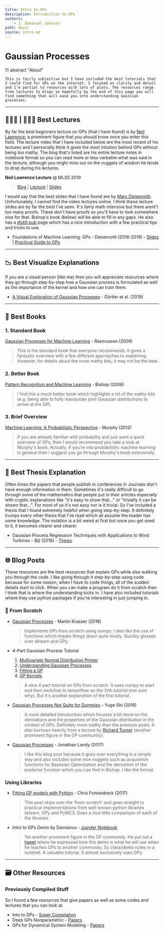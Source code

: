 ```yaml
---
title: Intro to GPs
description: Introduction to GPs
authors:
    - J. Emmanuel Johnson
path: docs/
source: intro.md
---
```

# Gaussian Processes

!!! abstract "About"

    This is fairly subjective but I have included the best tutorials that I could find for GPs on the internet. I focused on clarity and detail and I'm partial to resources with lots of plots. The resources range from lectures to blogs so hopefully by the end of this page you will find something that will ease you into understanding Gaussian processes.

---

## 👨🏽‍🏫 | 👩🏽‍🏫 Best Lectures

By far the best beginners lecture on GPs (that I have found) is by [Neil Lawrence](https://inverseprobability.com/); a prominent figure that you should know once you enter this field. The lecture video that I have included below are the most recent of his lectures and I personally think it gives the most intuition behind GPs without being too mathy. The blog that's listed are his entire lecture notes in notebook format so you can read more or less verbatim what was said in the lecture; although you might miss out on the nuggets of wisdom he tends to drop during his lectures.

**Neil Lawrence Lecture** @ MLSS 2019
> [Blog](http://inverseprobability.com/talks/notes/gaussian-processes.html) | [Lecture](http://inverseprobability.com/talks/notes/gaussian-processes.html) | [Slides](http://inverseprobability.com/talks/notes/gaussian-processes.html)

I would say that the best slides that I have found are by [Marc Deisenroth](https://deisenroth.cc/). Unfortunately, I cannot find the video lectures online. I think these lecture slides are by far the best I've seen. It's fairly math intensive but there arent't too many proofs. These don't have proofs so you'll have to look somewhere else for that. Bishop's book (below) will be able to fill in any gaps. He also has a [distill.pub]() page which has a nice introduction with a few practical tips and tricks to use.

* Foundations of Machine Learning: GPs - Deisenroth (2018-2019) - [Slides](https://deisenroth.co.uk/teaching/2018-19/foundations-of-machine-learning/lecture_gaussian_processes.pdf) | [Practical Guide to GPs](https://drafts.distill.pub/gp/)

---

## 📉 Best Visualize Explanations

If you are a visual person (like me) then you will appreciate resources where they go through step-by-step how a Gaussian process is formulated as well as the importance of the kernel and how one can train them.

* [A Visual Exploration of Gaussian Processes](https://distill.pub/2019/visual-exploration-gaussian-processes/) - Görtler et al. (2019)

---

## 📗 Best Books

### 1. Standard Book

[Gaussian Processes for Machine Learning](http://www.gaussianprocess.org/gpml/) - Rasmussen (2006)

>  This is the standard book that everyone recommends. It gives a fantastic overview with a few different approaches to explaining. However, for details about the more mathy bits, it may not be the best.

### 2. Better Book

[Pattern Recognition and Machine Learning](https://www.microsoft.com/en-us/research/publication/pattern-recognition-machine-learning/) - Bishop (2006)

> I find this a much better book which highlights a lot of the mathy bits (e.g. being able to fully manipulate joint Gaussian distributions to arrive at the GP).

### 3. Brief Overview

[Machine Learning: A Probabilistic Perspective](https://www.amazon.com/Machine-Learning-Probabilistic-Perspective-Computation-ebook-dp-B00AF1AYTQ/dp/B00AF1AYTQ/ref=mt_kindle?_encoding=UTF8&me=&qid=) - Murphy (2012)

> If you are already familiar with probability and just want a quick overview of GPs, then I would recommend you take a look at Murphy's book. Actually, if you're into probabilistic machine learning in general then I suggest you go through Murphy's book extensively. 

---

## 📖 Best Thesis Explanation

Often times the papers that people publish in conferences in Journals don't have enough information in them. Sometimes it's really difficult to go through some of the mathematics that people put  in their articles especially with cryptic explanations like "it's easy to show that..." or "trivially it can be shown that...". For most of us it's not easy nor is it trivial. So I've included a thesis that I found extremely helpful when going step-by-step. It definitely trumps every other thesis that I've read which all assume the reader has some knowledge. The notation is a bit weird at first but once you get used to it, it becomes clearer and clearer.


* Gaussian Process Regression Techniques with Applications to Wind Turbines - Bijl (2016) - [Thesis](https://github.com/HildoBijl/GPRT)

---

## 🌐 Blog Posts

These resources are the best resources that explain GPs while also walking you through the code. I like going through it step-by-step using code because for some reason, when I have to code things, all of the sudden details start to click. When you can make a program do it from scratch then I think that is where the understanding kicks in. I have also included tutorials where they use python packages if you're interesting in just jumping in.



### 📝 From Scratch

* [Gaussian Processes](http://krasserm.github.io/2018/03/19/gaussian-processes/) - Martin Krasser (2018)

  > Implements GPs from scratch using numpy. I also like the use of functions which breaks things down quite nicely. Quickly glosses over sklearn and GPy.

* 4-Part Gaussian Process Tutorial

  1. [Multivariate Normal Distribution Primer](https://peterroelants.github.io/posts/multivariate-normal-primer/)
  2. [Understanding Gaussian Processes](https://peterroelants.github.io/posts/gaussian-process-tutorial/)
  3. [Fitting a GP](https://peterroelants.github.io/posts/gaussian-process-kernel-fitting/)
  4. [GP Kernels](https://peterroelants.github.io/posts/gaussian-process-kernels/)

  > A nice 4 part tutorial on GPs from scratch. It uses numpy to start and then switches to tensorflow on the 3rth tutorial (not sure why). But it's another explanation of the first tutorial.

* [Gaussian Processes Not Quite for Dummies](https://thegradient.pub/gaussian-process-not-quite-for-dummies/) - Yuge Shi (2019)

  > A more detailed introduction which focuses a bit more on the derivations and the properties of the Gaussian distribution in the context of GPs. Definitely more mathy than the previous posts. It also borrows heavily from a lecture by [Richard Turner](http://cbl.eng.cam.ac.uk/Public/Turner/Turner) (another prominent figure in the GP community).

* [Gaussian Processes](http://efavdb.com/gaussian-processes/) - Jonathan Landy (2017)

  > I like this blog post because it goes over everything in a simple way and also includes some nice nuggets such as acquisition functions for Bayesian Optimization and the derivation of the posterior function which you can find in Bishop. I like the format.

### Using Libraries

* [Fitting GP models with Python](https://blog.dominodatalab.com/fitting-gaussian-process-models-python/) - Chris Fonnesbeck (2017)

  > This post skips over the 'from-scratch' and goes straight to practical implementations from well-known python libraries sklearn, GPy and PyMC3. Does a nice little comparison of each of the libraries.

* Intro to GPs Demo by Damianou - [Jupyter Notebook](http://adamian.github.io/talks/Damianou_GP_tutorial.html)

  >  Yet another prominent figure in the GP community. He put out a [tweet]() where he expressed how this demo is what he will use when he teaches GPs to another community. So class/demo notes in a nutshell. A valuable tutorial. It almost exclusively uses GPy.

---

## 🗃 Other Resources


### Previously Compiled Stuff

So I found a few resources that give papers as well as some codes and lectures that you can look at.

* Into to GPs - [Super Compilation](https://ebonilla.github.io/gaussianprocesses/)
* Deep GPs Nonparametric - [Papers](https://github.com/otokonoko8/deep-Bayesian-nonparametrics-papers/blob/master/README.md)
* GPs for Dynamical System Modeling - [Papers](http://dsc.ijs.si/jus.kocijan/GPdyn/)



